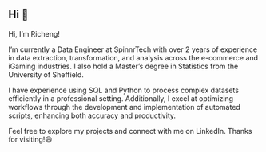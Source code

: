 ## Hi 👋

Hi, I’m Richeng! 

I’m currently a Data Engineer at SpinnrTech with over 2 years of experience in data extraction, transformation, and analysis across the e-commerce and iGaming industries. I also hold a Master’s degree in Statistics from the University of Sheffield.

I have experience using SQL and Python to process complex datasets efficiently in a professional setting. Additionally, I excel at optimizing workflows through the development and implementation of automated scripts, enhancing both accuracy and productivity.

Feel free to explore my projects and connect with me on LinkedIn. Thanks for visiting!😄
<!--
**atomxu10/atomxu10** is a ✨ _special_ ✨ repository because its `README.md` (this file) appears on your GitHub profile.

Here are some ideas to get you started:

- 🔭 I’m currently working on ...
- 🌱 I’m currently learning ...
- 👯 I’m looking to collaborate on ...
- 🤔 I’m looking for help with ...
- 💬 Ask me about ...
- 📫 How to reach me: ...
- 😄 Pronouns: ...
- ⚡ Fun fact: ...
-->

